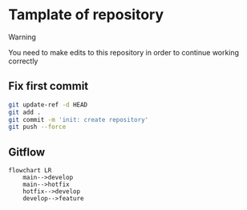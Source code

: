 # Tamplate of repository

> [!WARNING]
> You need to make edits to this repository in order to continue working correctly

## Fix first commit

```bash
git update-ref -d HEAD
git add .
git commit -m 'init: create repository'
git push --force
```

## Gitflow

```mermaid
flowchart LR
    main-->develop
    main-->hotfix
    hotfix-->develop
    develop-->feature
```
